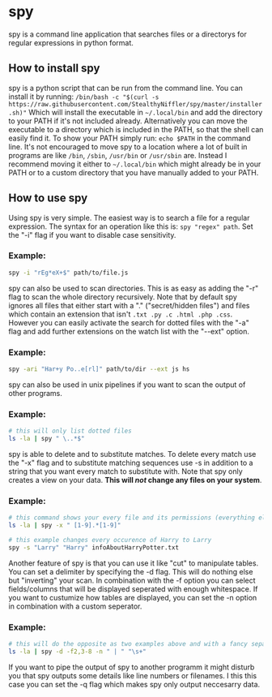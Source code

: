 # spy
spy is a command line application that searches files or a directorys for regular expressions in python format.

## How to install spy
spy is a python script that can be run from the command line. You can install it by running:
```/bin/bash -c "$(curl -s https://raw.githubusercontent.com/StealthyNiffler/spy/master/installer.sh)"```
Which will install the executable in ```~/.local/bin``` and add the directory to your PATH if it's not included already. Alternatively you can move the executable to a directory which is included in the PATH, so that the shell can easily find it. To show your PATH simply run: ```echo $PATH``` in the command line. It's not encouraged to move spy to a location where a lot of built in programs are like ```/bin```, ```/sbin```, ```/usr/bin``` or ```/usr/sbin``` are. Instead I recommend moving it either to ```~/.local/bin``` which might already be in your PATH or to a custom directory that you have manually added to your PATH. 

## How to use spy
Using spy is very simple. The easiest way is to search a file for a regular expression. The syntax for an operation like this is: ```spy "regex" path```. Set the "-i" flag if you want to disable case sensitivity.

### Example:
```bash
spy -i "rEg*eX+$" path/to/file.js
```

spy can also be used to scan directories. This is as easy as adding the "-r" flag to scan the whole directory recursively. Note that by default spy ignores all files that either start with a "." ("secret/hidden files") and files which contain an extension that isn't ```.txt .py .c .html .php .css```.  However you can easily activate the search for dotted files with the "-a" flag and add further extensions on the watch list with the "--ext" option.
### Example:
```bash
spy -ari "Har+y Po..e[rl]" path/to/dir --ext js hs
```

spy can also be used in unix pipelines if you want to scan the output of other programs.

### Example:
```bash
# this will only list dotted files
ls -la | spy " \..*$"
```

spy is able to delete and to substitute matches. To delete every match use the "-x" flag and to substitute matching sequences use -s in addition to a string that you want every match to substitute with. Note that spy only creates a view on your data. **This will _not_ change any files on your system**.

### Example:
```bash
# this command shows your every file and its permissions (everything else is getting deleted [note that this leads to unexpected behaviour when a filename begins with digits.])
ls -la | spy -x " [1-9].*[1-9]" 

# this example changes every occurence of Harry to Larry
spy -s "Larry" "Harry" infoAboutHarryPotter.txt
```

Another feature of spy is that you can use it like "cut" to manipulate tables. You can set a delimiter by specifying the -d flag. This will do nothing else but "inverting" your scan. In combination with the -f option you can select fields/columns that will be displayed seperated with enough whitespace. If you want to custumize how tables are displayed, you can set the -n option in combination with a custom seperator.

### Example:
```bash
# this will do the opposite as two examples above and with a fancy separator
ls -la | spy -d -f2,3-8 -n " | " "\s+"
```

If you want to pipe the output of spy to another programm it might disturb you that spy outputs some details like line numbers or filenames. I this this case you can set the -q flag which makes spy only output neccesarry data.
